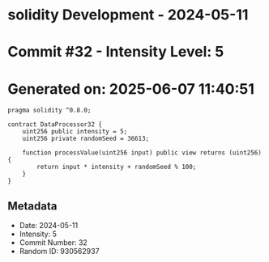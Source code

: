 ﻿# solidity Development - 2024-05-11
# Commit #32 - Intensity Level: 5
# Generated on: 2025-06-07 11:40:51
```solidity
pragma solidity ^0.8.0;

contract DataProcessor32 {
    uint256 public intensity = 5;
    uint256 private randomSeed = 36613;

    function processValue(uint256 input) public view returns (uint256) {
        return input * intensity + randomSeed % 100;
    }
}
```
## Metadata
- Date: 2024-05-11
- Intensity: 5
- Commit Number: 32
- Random ID: 930562937
